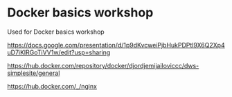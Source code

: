 # Docker basics workshop

Used for Docker basics workshop

https://docs.google.com/presentation/d/1p9dKvcweiPjbHukPDPtl9X6Q2Xp4uD7iKlRGoTiVV1w/edit?usp=sharing

https://hub.docker.com/repository/docker/djordjemijailoviccc/dws-simplesite/general

https://hub.docker.com/_/nginx